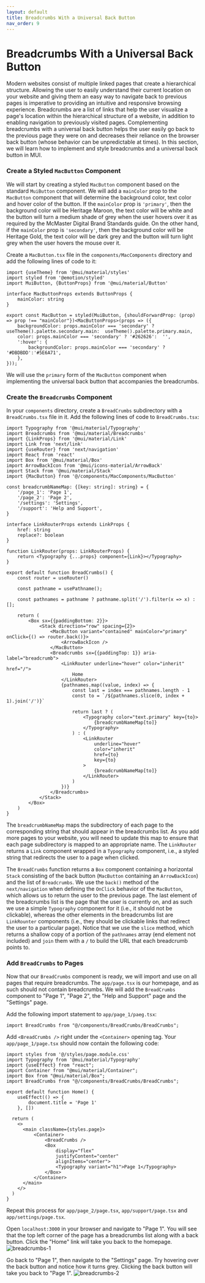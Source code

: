 ```yaml
---
layout: default
title: Breadcrumbs With a Universal Back Button
nav_order: 9
---
```


# Breadcrumbs With a Universal Back Button

Modern websites consist of multiple linked pages that create a hierarchical structure. Allowing the user to easily understand their current location on your website and giving them an easy way to navigate back to previous pages is imperative to providing an intuitive and responsive browsing experience. Breadcrumbs are a list of links that help the user visualize a page's location within the hierarchical structure of a website, in addition to enabling navigation to previously visited pages. Complementing breadcrumbs with a universal back button helps the user easily go back to the previous page they were on and decreases their reliance on the browser back button (whose behavior can be unpredictable at times). In this section, we will learn how to implement and style breadcrumbs and a universal back button in MUI.

### Create a Styled `MacButton` Component
We will start by creating a styled `MacButton` component based on the standard `MuiButton` component. We will add a `mainColor` prop to the `MacButton` component that will determine the background color, text color and hover color of the button. If the `mainColor` prop is `'primary'`, then the background color will be Heritage Maroon, the text color will be white and the button will turn a medium shade of grey when the user hovers over it as required by the McMaster Digital Brand Standards guide. On the other hand, if the `mainColor` prop is `'secondary'`, then the background color will be Heritage Gold, the text color will be dark grey and the button will turn light grey when the user hovers the mouse over it.

Create a `MacButton.tsx` file in the `components/MacComponents` directory and add the following lines of code to it:
```
import {useTheme} from '@mui/material/styles'
import styled from '@emotion/styled'
import MuiButton, {ButtonProps} from '@mui/material/Button'

interface MacButtonProps extends ButtonProps {
    mainColor: string
}

export const MacButton = styled(MuiButton, {shouldForwardProp: (prop) => prop !== "mainColor"})<MacButtonProps>(props => ({
    backgroundColor: props.mainColor === 'secondary' ? useTheme().palette.secondary.main:  useTheme().palette.primary.main,
    color: props.mainColor === 'secondary' ? '#262626':  '',
    ':hover': {
        backgroundColor: props.mainColor === 'secondary' ? '#DBDBDD':'#5E6A71',
    },
}));
```
We will use the `primary` form of the `MacButton` component when implementing the universal back button that accompanies the breadcrumbs.

### Create the `Breadcrumbs` Component
In your `components` directory, create a `BreadCrumbs` subdirectory with a  `BreadCrumbs.tsx` file in it. Add the following lines of code to `BreadCrumbs.tsx`:
```
import Typography from '@mui/material/Typography'
import Breadcrumbs from '@mui/material/Breadcrumbs'
import {LinkProps} from '@mui/material/Link'
import Link from 'next/link'
import {useRouter} from 'next/navigation'
import React from 'react'
import Box from '@mui/material/Box'
import ArrowBackIcon from '@mui/icons-material/ArrowBack'
import Stack from '@mui/material/Stack'
import {MacButton} from '@/components/MacComponents/MacButton'

const breadcrumbNameMap: {[key: string]: string} = {
    '/page_1': 'Page 1',
    '/page_2': 'Page 2',
    '/settings': 'Settings',
    '/support': 'Help and Support',
}

interface LinkRouterProps extends LinkProps {
    href: string
    replace?: boolean
}

function LinkRouter(props: LinkRouterProps) {
    return <Typography {...props} component={Link}></Typography>
}

export default function BreadCrumbs() {
    const router = useRouter()
    
	const pathname = usePathname();  
  
	const pathnames = pathname ? pathname.split('/').filter(x => x) : [];

    return (
        <Box sx={{paddingBottom: 2}}>
            <Stack direction="row" spacing={2}>
                <MacButton variant="contained" mainColor="primary" onClick={() => router.back()}>
                    <ArrowBackIcon />
                </MacButton>
                <Breadcrumbs sx={{paddingTop: 1}} aria-label="breadcrumb">
                    <LinkRouter underline="hover" color="inherit" href="/">
                        Home
                    </LinkRouter>
                    {pathnames.map((value, index) => {
                        const last = index === pathnames.length - 1
                        const to = `/${pathnames.slice(0, index + 1).join('/')}`

                        return last ? (
                            <Typography color="text.primary" key={to}>
                                {breadcrumbNameMap[to]}
                            </Typography>
                        ) : (
                            <LinkRouter
                                underline="hover"
                                color="inherit"
                                href={to}
                                key={to}
                            >
                                {breadcrumbNameMap[to]}
                            </LinkRouter>
                        )
                    })}
                </Breadcrumbs>
            </Stack>
        </Box>
    )
}
```

The `breadcrumbNameMap` maps the subdirectory of each page to the corresponding string that should appear in the breadcrumbs list. As you add more pages to your website, you will need to update this map to ensure that each page subdirectory is mapped to an appropriate name. The `LinkRouter` returns a `Link` component wrapped in a `Typography` component, i.e., a styled string that redirects the user to a page when clicked.

The `BreadCrumbs` function returns a `Box` component containing a horizontal `Stack` consisting of the back button (`MacButton` containing an `ArrowBackIcon`) and the list of `Breadcrumbs`. We use the `back()` method of the `next/navigation` when defining the `OnClick` behavior of the `MacButton`, which allows us to return the user to the previous page. The last element of the breadcrumbs list is the page that the user is currently on, and as such we use a simple `Typography` component for it (i.e., it should not be clickable), whereas the other elements in the breadcrumbs list are `LinkRounter` components  (i.e., they should be clickable links that redirect the user to a particular page). Notice that we use the `slice` method, which returns a shallow copy of a portion of the `pathnames` array (end element not included) and `join` them with a `/` to build the URL that each breadcrumb points to. 

### Add `BreadCrumbs` to Pages
Now that our `BreadCrumbs` component is ready, we will import and use on all pages that require breadcrumbs. The `app/page.tsx` is our homepage, and as such should not contain breadcrumbs. We will add the `BreadCrumbs` component to "Page 1", "Page 2", the "Help and Support" page and the "Settings" page.

Add the following import statement to `app/page_1/paeg.tsx`:
```
import BreadCrumbs from "@/components/BreadCrumbs/BreadCrumbs";
```

Add `<BreadCrumbs />` right under the `<Container>` opening tag. Your  `app/page_1/page.tsx` should now contain the following code:
```
import styles from '@/styles/page.module.css'
import Typography from '@mui/material/Typography'
import {useEffect} from "react";
import Container from "@mui/material/Container";
import Box from "@mui/material/Box";
import BreadCrumbs from "@/components/BreadCrumbs/BreadCrumbs";

export default function Home() {
    useEffect(() => {
        document.title = 'Page 1'
    }, [])

  return (
    <>
      <main className={styles.page}>
          <Container>
              <BreadCrumbs />
              <Box
                  display="flex"
                  justifyContent="center"
                  alignItems="center">
                  <Typography variant="h1">Page 1</Typography>
              </Box>
          </Container>
      </main>
    </>
  )
}
```

Repeat this process for  `app/page_2/page.tsx`, `app/support/page.tsx` and `app/settings/page.tsx`.

Open `localhost:3000` in your browser and navigate to "Page 1". You will see that the top left corner of the page has a breadcrumbs list along with a back button. Click the "Home" link will take you back to the homepage.
![breadcrumbs-1](assets/img/breadcrumbs-1.png)

Go back to "Page 1", then navigate to the "Settings" page. Try hovering over the back button and notice how it turns grey. Clicking the back button will take you back to "Page 1".
![breadcrumbs-2](assets/img/breadcrumbs-2.png)
